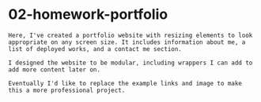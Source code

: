 # 02-homework-portfolio

    Here, I've created a portfolio website with resizing elements to look appropriate on any screen size. It includes information about me, a list of deployed works, and a contact me section.

    I designed the website to be modular, including wrappers I can add to add more content later on.

    Eventually I'd like to replace the example links and image to make this a more professional project.